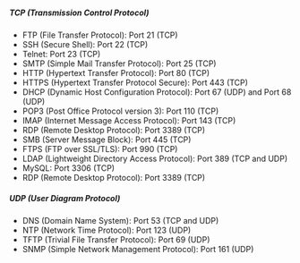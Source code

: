##### **TCP (Transmission Control Protocol)**
- FTP (File Transfer Protocol): Port 21 (TCP)
- SSH (Secure Shell): Port 22 (TCP)
- Telnet: Port 23 (TCP)
- SMTP (Simple Mail Transfer Protocol): Port 25 (TCP)
- HTTP (Hypertext Transfer Protocol): Port 80 (TCP)
- HTTPS (Hypertext Transfer Protocol Secure): Port 443 (TCP)
- DHCP (Dynamic Host Configuration Protocol): Port 67 (UDP) and Port 68 (UDP)
- POP3 (Post Office Protocol version 3): Port 110 (TCP)
- IMAP (Internet Message Access Protocol): Port 143 (TCP)
- RDP (Remote Desktop Protocol): Port 3389 (TCP)
- SMB (Server Message Block): Port 445 (TCP)
- FTPS (FTP over SSL/TLS): Port 990 (TCP)
- LDAP (Lightweight Directory Access Protocol): Port 389 (TCP and UDP)
- MySQL: Port 3306 (TCP)
- RDP (Remote Desktop Protocol): Port 3389 (TCP)

##### UDP (User Diagram Protocol)
- DNS (Domain Name System): Port 53 (TCP and UDP)
- NTP (Network Time Protocol): Port 123 (UDP)
- TFTP (Trivial File Transfer Protocol): Port 69 (UDP)
- SNMP (Simple Network Management Protocol): Port 161 (UDP)